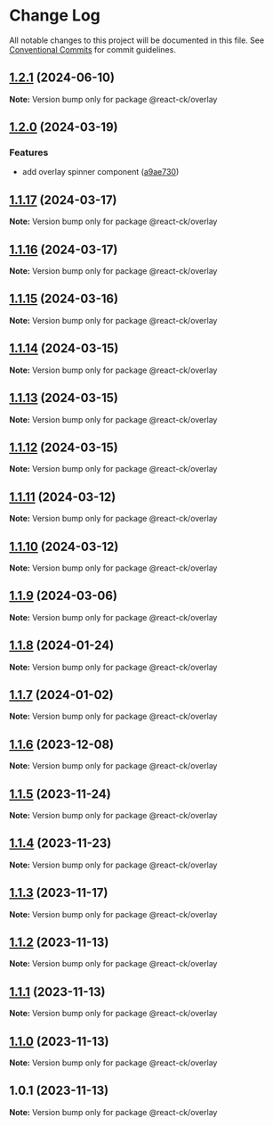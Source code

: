 # Change Log

All notable changes to this project will be documented in this file.
See [Conventional Commits](https://conventionalcommits.org) for commit guidelines.

## [1.2.1](https://github.com/abelflopes/react-ck/compare/@react-ck/overlay@1.2.0...@react-ck/overlay@1.2.1) (2024-06-10)

**Note:** Version bump only for package @react-ck/overlay





## [1.2.0](https://github.com/abelflopes/react-ck/compare/@react-ck/overlay@1.1.17...@react-ck/overlay@1.2.0) (2024-03-19)


### Features

* add overlay spinner component ([a9ae730](https://github.com/abelflopes/react-ck/commit/a9ae73046b61b1dc5a97e24340070d1b812dde14))



## [1.1.17](https://github.com/abelflopes/react-ck/compare/@react-ck/overlay@1.1.16...@react-ck/overlay@1.1.17) (2024-03-17)

**Note:** Version bump only for package @react-ck/overlay





## [1.1.16](https://github.com/abelflopes/react-ck/compare/@react-ck/overlay@1.1.15...@react-ck/overlay@1.1.16) (2024-03-17)

**Note:** Version bump only for package @react-ck/overlay





## [1.1.15](https://github.com/abelflopes/react-ck/compare/@react-ck/overlay@1.1.14...@react-ck/overlay@1.1.15) (2024-03-16)

**Note:** Version bump only for package @react-ck/overlay





## [1.1.14](https://github.com/abelflopes/react-ck/compare/@react-ck/overlay@1.1.13...@react-ck/overlay@1.1.14) (2024-03-15)

**Note:** Version bump only for package @react-ck/overlay





## [1.1.13](https://github.com/abelflopes/react-ck/compare/@react-ck/overlay@1.1.12...@react-ck/overlay@1.1.13) (2024-03-15)

**Note:** Version bump only for package @react-ck/overlay





## [1.1.12](https://github.com/abelflopes/react-ck/compare/@react-ck/overlay@1.1.11...@react-ck/overlay@1.1.12) (2024-03-15)

**Note:** Version bump only for package @react-ck/overlay





## [1.1.11](https://github.com/abelflopes/react-ck/compare/@react-ck/overlay@1.1.10...@react-ck/overlay@1.1.11) (2024-03-12)

**Note:** Version bump only for package @react-ck/overlay





## [1.1.10](https://github.com/abelflopes/react-ck/compare/@react-ck/overlay@1.1.9...@react-ck/overlay@1.1.10) (2024-03-12)

**Note:** Version bump only for package @react-ck/overlay





## [1.1.9](https://github.com/abelflopes/react-ck/compare/@react-ck/overlay@1.1.8...@react-ck/overlay@1.1.9) (2024-03-06)

**Note:** Version bump only for package @react-ck/overlay





## [1.1.8](https://github.com/abelflopes/react-ck/compare/@react-ck/overlay@1.1.7...@react-ck/overlay@1.1.8) (2024-01-24)

**Note:** Version bump only for package @react-ck/overlay





## [1.1.7](https://github.com/abelflopes/react-ck/compare/@react-ck/overlay@1.1.6...@react-ck/overlay@1.1.7) (2024-01-02)

**Note:** Version bump only for package @react-ck/overlay





## [1.1.6](https://github.com/abelflopes/react-ck/compare/@react-ck/overlay@1.1.5...@react-ck/overlay@1.1.6) (2023-12-08)

**Note:** Version bump only for package @react-ck/overlay





## [1.1.5](https://github.com/abelflopes/react-ck/compare/@react-ck/overlay@1.1.4...@react-ck/overlay@1.1.5) (2023-11-24)

**Note:** Version bump only for package @react-ck/overlay





## [1.1.4](https://github.com/abelflopes/react-ck/compare/@react-ck/overlay@1.1.3...@react-ck/overlay@1.1.4) (2023-11-23)

**Note:** Version bump only for package @react-ck/overlay





## [1.1.3](https://github.com/abelflopes/react-ck/compare/@react-ck/overlay@1.1.2...@react-ck/overlay@1.1.3) (2023-11-17)

**Note:** Version bump only for package @react-ck/overlay





## [1.1.2](https://github.com/abelflopes/react-ck/compare/@react-ck/overlay@1.1.1...@react-ck/overlay@1.1.2) (2023-11-13)

**Note:** Version bump only for package @react-ck/overlay





## [1.1.1](https://github.com/abelflopes/react-ck/compare/@react-ck/overlay@1.1.0...@react-ck/overlay@1.1.1) (2023-11-13)

**Note:** Version bump only for package @react-ck/overlay





## [1.1.0](https://github.com/abelflopes/react-ck/compare/@react-ck/overlay@1.0.1...@react-ck/overlay@1.1.0) (2023-11-13)

**Note:** Version bump only for package @react-ck/overlay





## 1.0.1 (2023-11-13)

**Note:** Version bump only for package @react-ck/overlay
